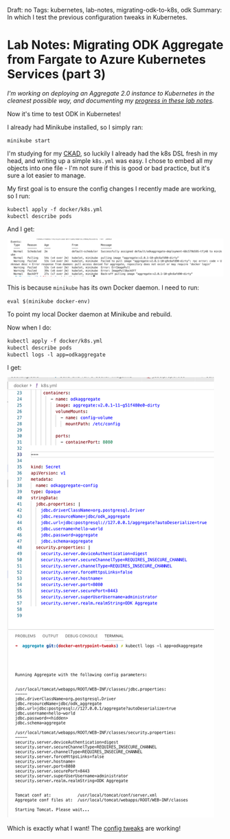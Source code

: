 Draft: no
Tags: kubernetes, lab-notes, migrating-odk-to-k8s, odk
Summary: In which I test the previous configuration tweaks in Kubernetes.

# Lab Notes: Migrating ODK Aggregate from Fargate to Azure Kubernetes Services (part 3)

*I'm working on deploying an Aggregate 2.0 instance to Kubernetes in the cleanest possible way, and documenting my [progress in these lab notes](/tagged/migrating-odk-to-k8s).*

Now it's time to test ODK in Kubernetes! 

I already had Minikube installed, so I simply ran:

```
minikube start
``` 

I'm studying for my [CKAD](https://www.cncf.io/certification/ckad/), so luckily I already had the k8s DSL fresh in my head, and writing up a simple `k8s.yml` was easy. I chose to embed all my objects into one file - I'm not sure if this is good or bad practice, but it's sure a lot easier to manage.

My first goal is to ensure the config changes I recently made are working, so I run:
	
```
kubectl apply -f docker/k8s.yml
kubectl describe pods
```

And I get:

![Fail](./_1.png)

This is because `minikube` has its own Docker daemon. I need to  run:

``eval $(minikube docker-env)``

To point my local Docker daemon at Minikube and rebuild. 

Now when I do:

```
kubectl apply -f docker/k8s.yml
kubectl describe pods
kubectl logs -l app=odkaggregate
```

I get: 

![Woo!](./_2.png)

Which is exactly what I want! The [config tweaks](https://brettneese.xyz/lab-notes-migrating-odk-aggregate-from-fargate-to-azure-kubernetes-services-part-2) are working! 
